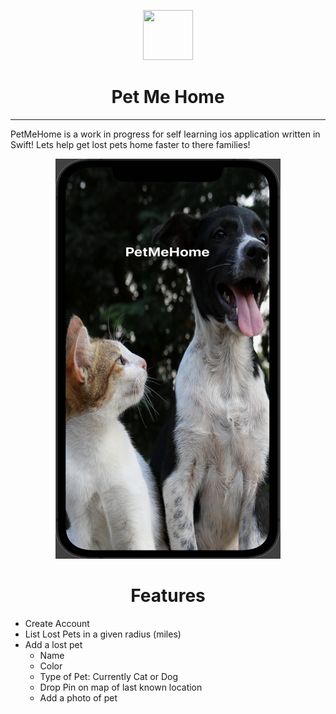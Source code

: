 <p align="center"> 
  <img src="https://www.creativefabrica.com/wp-content/uploads/2019/11/08/paw-print-2-title-1-580x387.jpg" width="80" height="80">
</p>
 
 
<h1 align="center">Pet Me Home</h1>


<hr/>
 
PetMeHome is a work in progress for self learning ios application written in Swift! Lets help get lost pets home faster to there families!

 
<p align="center"> 
  <img src="splash.png" width="360" height="640">
</p>
 
<h1 align="center">Features</h1>

* Create Account
* List Lost Pets in a given radius (miles)
* Add a lost pet
   * Name
   * Color
   * Type of Pet: Currently Cat or Dog
   * Drop Pin on map of last known location
   * Add a photo of pet

 
